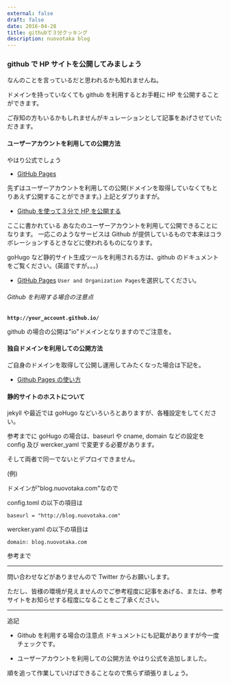 ```yaml
---
external: false
draft: false
date: 2016-04-28
title: githubで３分クッキング
description: nuovotaka blog
---
```


### github で HP サイトを公開してみましょう

なんのことを言っているだと思われるかも知れませんね。

ドメインを持っていなくても github を利用するとお手軽に HP を公開することができます。

ご存知の方もいるかもしれませんがキュレーションとして記事をあげさせていただきます。

#### ユーザーアカウントを利用しての公開方法

やはり公式でしょう

- [GitHub Pages](https://pages.github.com/)

先ずはユーザーアカウントを利用しての公開(ドメインを取得していなくてもとりあえず公開することができます。)
上記とダブりますが。

- [Github を使って３分で HP を公開する](http://qiita.com/budougumi0617/items/221bb946d1c90d6769e9)

ここに書かれている あなたのユーザーアカウントを利用して公開できることになります。
一応このようなサービスは Github が提供しているもので本来はコラボレーションするときなどに使われるものになります。

goHugo など静的サイト生成ツールを利用される方は、github のドキュメントをご覧ください。(英語ですが。。。)

- [GitHub Pages](https://pages.github.com/)
  `User and Organization Pages`を選択してください。

###### Github を利用する場合の注意点

**`http://your_account.github.io/`**

github の場合の公開は"io"ドメインとなりますのでご注意を。

#### 独自ドメインを利用しての公開方法

ご自身のドメインを取得して公開し運用してみたくなった場合は下記を。

- [Github Pages の使い方](https://qiita.com/mikakane/items/87c8f676815da4e5ac04)

#### 静的サイトのホストについて

jekyll や最近では goHugo などいろいろとありますが、各種設定をしてください。

参考までに goHugo の場合は、baseurl や cname, domain などの設定を config 及び wercker_yaml
で変更する必要があります。

そして両者で同一でないとデプロイできません。

(例)

ドメインが"blog.nuovotaka.com"なので

config.toml の以下の項目は

```
baseurl = "http://blog.nuovotaka.com"
```

wercker.yaml の以下の項目は

```
domain: blog.nuovotaka.com
```

参考まで

---

問い合わせなどがありませんので Twitter からお願いします。

ただし、皆様の環境が見えませんのでご参考程度に記事をあげる、または、参考サイトをお知らせする程度になることをご了承ください。

---

追記

- Github を利用する場合の注意点
  ドキュメントにも記載がありますが今一度チェックです。

- ユーザーアカウントを利用しての公開方法
  やはり公式を追加しました。

順を追って作業していけばできることなので焦らず頑張りましょう。
